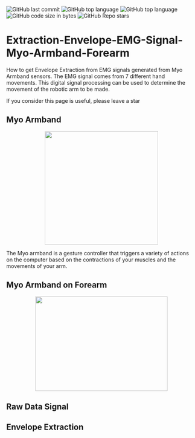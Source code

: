 ![GitHub last commit](https://img.shields.io/github/last-commit/UFTHaq/Extraction-Envelope-EMG-Signal-Myo-Armband-Forearm?style=for-the-badge)
![GitHub top language](https://img.shields.io/github/languages/top/UFTHaq/Extraction-Envelope-EMG-Signal-Myo-Armband-Forearm?label=Python&logo=python&logoColor=white&style=for-the-badge)
![GitHub top language](https://img.shields.io/github/languages/top/UFTHaq/Extraction-Envelope-EMG-Signal-Myo-Armband-Forearm?logo=Jupyter&style=for-the-badge)
![GitHub code size in bytes](https://img.shields.io/github/languages/code-size/UFTHaq/Extraction-Envelope-EMG-Signal-Myo-Armband-Forearm?style=for-the-badge)
![GitHub Repo stars](https://img.shields.io/github/stars/UFTHaq/Extraction-Envelope-EMG-Signal-Myo-Armband-Forearm?color=red&style=for-the-badge)

# Extraction-Envelope-EMG-Signal-Myo-Armband-Forearm
How to get Envelope Extraction from EMG signals generated from Myo Armband sensors. The EMG signal comes from 7 different hand movements. This digital signal processing can be used to determine the movement of the robotic arm to be made.

If you consider this page is useful, please leave a star

## Myo Armband
<p align="center">
  <img src="https://user-images.githubusercontent.com/104829519/213673258-a1f7efe1-59f5-4daa-95c6-db164ab327e4.png" width="300" height="300" />
</p>
The Myo armband is a gesture controller that triggers a variety of actions on the computer based on the contractions of your muscles and the movements of your arm.

## Myo Armband on Forearm
<p align="center">
    <img src="https://user-images.githubusercontent.com/104829519/213673306-698f3999-ed47-4407-b104-14f29260f781.jpg" width="350" height="250" />
</p>

## Raw Data Signal

## Envelope Extraction


